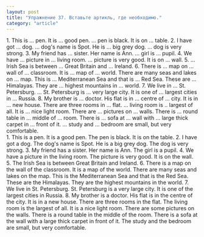 ```yaml
---
layout: post
title: "Упражнение 37. Вставьте артикль, где необходимо."
category: "article"
---
```

<section class="question">
1. This is ... pen. It is ... good pen. ... pen is black. It is on ... table. 2. I have got ... dog. ... dog's name is Spot. He is ... big grey dog. ... dog is very strong. 3. My friend has ... sister. Her name is Ann. ... girl is ... pupil. 4. We have ... picture in ... living room. ... picture is very good. It is on ... wall. 5. ... Irish Sea is between ... Great Britain and ... Ireland. 6. There is ... map on ... wall of ... classroom. It is ... map of ... world. There are many seas and lakes on ... map. This is ... Mediterranean Sea and that is ... Red Sea. These are ... Himalayas. They are ... highest mountains in ... world. 7. We live in ... St. Petersburg. ... St. Petersburg is ... very large city. It is one of ... largest cities in ... Russia. 8. My brother is ... doctor. His flat is in ... centre of ... city. It is in ... new house. There are three rooms in ... flat. ... living room is .. largest of all. It is ... nice light room. There are ... pictures on ... walls. There is ... round table in ... middle of ... room. There is ... sofa at ... wall with ... large thick carpet in ... front of it. ... study and ... bedroom are small, but very comfortable.
</section>

<section class="answer">
1. This is a pen. It is a good pen. The pen is black. It is on the table. 2. I have got a dog. The dog's name is Spot. He is a big grey dog. The dog is very strong. 3. My friend has a sister. Her name is Ann. The girl is a pupil. 4. We have a picture in the living room. The picture is very good. It is on the wall. 5. The Irish Sea is between Great Britain and Ireland. 6. There is a map on the wall of the classroom. It is a map of the world. There are many seas and lakes on the map. This is the Mediterranean Sea and that is the Red Sea. These are the Himalayas. They are the highest mountains in the world. 7. We live in St. Petersburg. St. Petersburg is a very large city. It is one of the largest cities in Russia. 8. My brother is a doctor. His flat is in the centre of the city. It is in a new house. There are three rooms in the flat. The living room is the largest of all. It is a nice light room. There are some pictures on the walls. There is a round table in the middle of the room. There is a sofa at the wall with a large thick carpet in front of it. The study and the bedroom are small, but very comfortable.
</section>